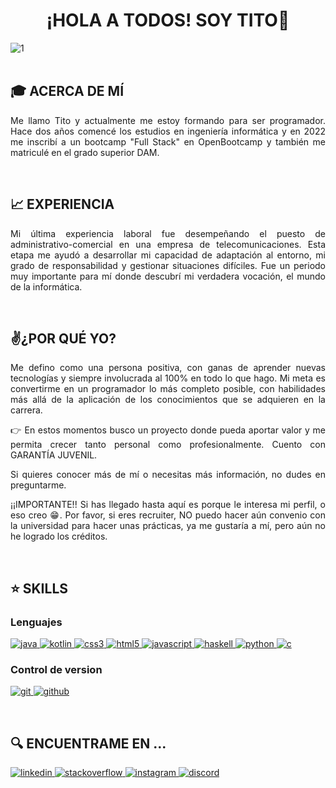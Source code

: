 <!-- Introduction -->
<h1 align="center">¡HOLA A TODOS! SOY TITO👋</h1>

![1](https://user-images.githubusercontent.com/75398496/207724341-7abbb772-73a0-44cf-a080-9064e6e41d48.png)
<br><br>

<h2>🎓 ACERCA DE MÍ</h2>
<p align="justify">Me llamo Tito y actualmente me estoy formando para ser programador. Hace dos años comencé los estudios en ingeniería informática y en 2022 me inscribí a un bootcamp "Full Stack" en OpenBootcamp y también me matriculé en el grado superior DAM.</p>
<br>

<h2>📈 EXPERIENCIA</h2>
<p align="justify">Mi última experiencia laboral fue desempeñando el puesto de administrativo-comercial en una empresa de telecomunicaciones. Esta etapa me ayudó a desarrollar mi capacidad de adaptación al entorno, mi grado de responsabilidad y gestionar situaciones difíciles. Fue un periodo muy importante para mí donde descubrí mi verdadera vocación, el mundo de la informática.</p>
<br>

<h2>✌️¿POR QUÉ YO?</h2>
<p align="justify">Me defino como una persona positiva, con ganas de aprender nuevas tecnologías y siempre involucrada al 100% en todo lo que hago.
Mi meta es convertirme en un programador lo más completo posible, con habilidades más allá de la aplicación de los conocimientos que se adquieren en la carrera.</p>

<p align="justify">👉 En estos momentos busco un proyecto donde pueda aportar valor y me permita crecer tanto personal como profesionalmente. Cuento con GARANTÍA JUVENIL.</p>

<p align="justify"📝>Si quieres conocer más de mí o necesitas más información, no dudes en preguntarme.</p>

<p align="justify">¡¡IMPORTANTE!!
Si has llegado hasta aquí es porque le interesa mi perfil, o eso creo 😁. Por favor, si eres recruiter, NO puedo hacer aún convenio con la universidad para hacer unas prácticas, ya me gustaría a mí, pero aún no he logrado los créditos.</p>
<br>

<h2>⭐ SKILLS</h2>

<h3>Lenguajes</h3>

<p>
  <!-- Java -->
  <a href="https://www.java.com/" target="_blank" rel="noreferrer"> 
    <img src="https://img.shields.io/badge/Java-ED8B00?style=for-the-badge&logo=java&logoColor=white" alt="java"/>
  </a> 

  <!-- Kotlin -->
  <a href="https://kotlinlang.org/" target="_blank" rel="noreferrer"> 
    <img src="https://img.shields.io/badge/kotlin-%237F52FF.svg?style=for-the-badge&logo=kotlin&logoColor=white" alt="kotlin"/>
  </a>

  <!-- CSS3 -->
  <a href="https://developer.mozilla.org/es/docs/Web/CSS" target="_blank" rel="noreferrer"> 
    <img src="https://img.shields.io/badge/css3-%231572B6.svg?style=for-the-badge&logo=css3&logoColor=white" alt="css3"/>
  </a>

  <!-- HTML5 -->
  <a href="https://www.html6.es/t1_estructura.html" target="_blank" rel="noreferrer"> 
    <img src="https://img.shields.io/badge/html5-%23E34F26.svg?style=for-the-badge&logo=html5&logoColor=white" alt="html5"/>
  </a>

  <!-- JavaScript -->
  <a href="https://www.javascript.com/" target="_blank" rel="noreferrer"> 
    <img src="https://img.shields.io/badge/javascript-%23323330.svg?style=for-the-badge&logo=javascript&logoColor=%23F7DF1E" alt="javascript"/>
  </a>

  <!-- Haskell -->
  <a href="https://www.haskell.org/" target="_blank" rel="noreferrer"> 
    <img src="https://img.shields.io/badge/Haskell-5e5086?style=for-the-badge&logo=haskell&logoColor=white" alt="haskell"/>
  </a>

  <!-- Python -->
  <a href="https://www.python.org/downloads/" target="_blank" rel="noreferrer"> 
    <img src="https://img.shields.io/badge/python-3670A0?style=for-the-badge&logo=python&logoColor=ffdd54" alt="python"/>
  </a>

  <!-- C -->
  <a href="https://en.wikipedia.org/wiki/C_(programming_language)" target="_blank" rel="noreferrer"> 
    <img src="https://img.shields.io/badge/c-%2300599C.svg?style=for-the-badge&logo=c&logoColor=white" alt="c"/>
  </a>
</p>

<h3>Control de version</h3>

<p>
  <!-- Git -->
  <a href="https://git-scm.com/" target="_blank" rel="noreferrer"> 
    <img src="https://img.shields.io/badge/git-%23F05033.svg?style=for-the-badge&logo=git&logoColor=white" alt="git"/>
  </a> 

  <!-- Github -->
  <a href="https://github.com/" target="_blank" rel="noreferrer"> 
    <img src="https://img.shields.io/badge/github-%23121011.svg?style=for-the-badge&logo=github&logoColor=white" alt="github"/>
  </a>
</p>
<br>

<!-- Contacto -->
<h2>🔍 ENCUENTRAME EN ...</h2>

<p>
  <!-- Linkedin -->
  <a href="https://linkedin.com/in/ldanielgg" target="blank">
    <img src="https://img.shields.io/badge/LinkedIn-0077B5?style=for-the-badge&logo=linkedin&logoColor=white" alt="linkedin"/>
  </a>
  
  <!-- Stackoverflow -->
  <a href="https://stackoverflow.com/users/286602/titodevs" target="blank">
    <img src="https://img.shields.io/badge/Stack_Overflow-FE7A16?style=for-the-badge&logo=stack-overflow&logoColor=white" alt="stackoverflow"/>
  </a>
  
  <!-- Instagram -->
  <a href="https://www.instagram.com/titodevs" target="blank">
    <img src="https://img.shields.io/badge/Instagram-E4405F?style=for-the-badge&logo=instagram&logoColor=white" alt="instagram"/>
  </a>

  <!-- Discord -->
  <a href="https://discord.com/" target="blank">
    <img src="https://img.shields.io/badge/Discord-%235865F2.svg?style=for-the-badge&logo=discord&logoColor=white" alt="discord"/>
  </a>
</p>
